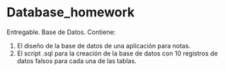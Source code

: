 # Database_homework
Entregable. Base de Datos.
Contiene:

1. El diseño de la base de datos de una aplicación para notas.
2. El script .sql para la creación de la base de datos con 10 registros de datos falsos para cada una de las tablas.  
